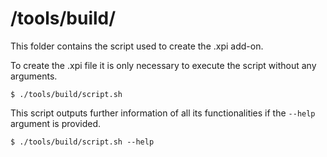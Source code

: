# /tools/build/

This folder contains the script used to create the .xpi add-on.

To create the .xpi file it is only necessary to execute the script without any arguments.

```
$ ./tools/build/script.sh
```

This script outputs further information of all its functionalities if the `--help` argument is provided.

```
$ ./tools/build/script.sh --help
```